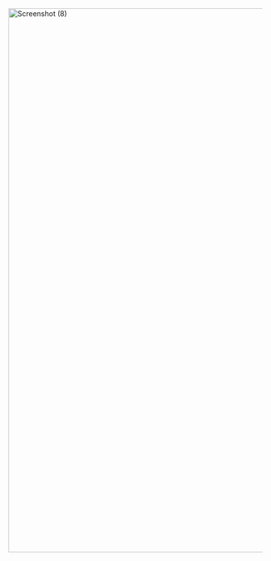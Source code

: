 <img width="1920" height="1080" alt="Screenshot (8)" src="https://github.com/user-attachments/assets/a0ffb66f-ccfd-4e75-826e-cd27acac6986" />
